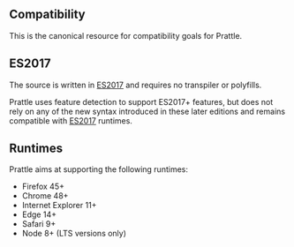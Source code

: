 ## Compatibility

This is the canonical resource for compatibility goals for Prattle.

## ES2017

The source is written in [ES2017][ES8] and requires no transpiler or polyfills.

Prattle uses feature detection to support ES2017+ features, but does not rely on any of the new syntax introduced in these later editions and remains compatible with [ES2017][ES8] runtimes.

## Runtimes

Prattle aims at supporting the following runtimes:

* Firefox 45+
* Chrome 48+
* Internet Explorer 11+
* Edge 14+
* Safari 9+
* Node 8+ (LTS versions only)

[ES8]: http://www.ecma-international.org/ecma-262/8.0/
